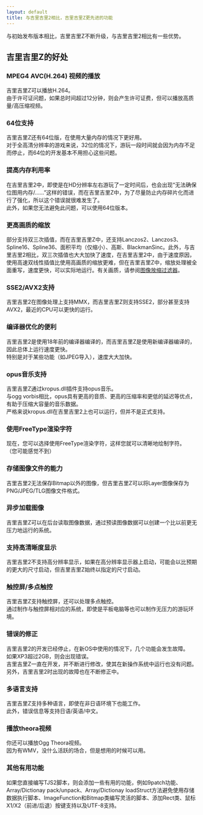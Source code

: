 ```yaml
---
layout: default
title: 与吉里吉里2相比，吉里吉里Z更先进的功能
---
```


<!-- 初期リリースバージョンに比べて吉里吉里Zは進化を続けていて、吉里吉里2と比較していくつかのメリットが発生しています。 -->
与初始发布版本相比，吉里吉里Z不断升级，与吉里吉里2相比有一些优势。
## 吉里吉里Z的好处

### MPEG4 AVC(H.264) 视频的播放  
<!-- 吉里吉里ZではH.264の再生が可能になっています。  
ライセンスの問題があるので、合計12分を超える場合はライセンスフィーが発生しますが、高画質/高圧縮率の動画を組み込めます。   -->
吉里吉里Z可以播放H.264。  
由于许可证问题，如果总时间超过12分钟，则会产生许可证费，但可以播放高质量/高压缩视频。  
### 64位支持  
<!-- 吉里吉里Zには64bit版もあり、メモリを大量に使う場合に効果を発揮します。  
フルHDサイズのゲームでは32bitの場合、しばらくプレイしているとメモリ不足で停止してしまうことがありますが、64bitであればほぼそのようなことを気にせず開発できます。 -->
吉里吉里Z还有64位版，在使用大量内存的情况下更好用。  
对于全高清分辨率的游戏来说，32位的情况下，游玩一段时间就会因为内存不足而停止，而64位的开发基本不用担心这些问题。

### 提高内存利用率 
<!-- 吉里吉里2ではHDサイズ辺りでもしばらくプレイしていると「ビットマップ用メモリを確保できません/……」と言ったエラーが発生することがありますが、吉里吉里Zではメモリの断片化をなるべく防ぐように強化されているため、このエラーが発生しづらくなっています。  
さらに、どうしても改善しない場合は64bit版を使うこともできます。 -->

在吉里吉里2中，即使是在HD分辨率左右游玩了一定时间后，也会出现“无法确保位图用内存/……”这样的错误，而在吉里吉里Z中，为了尽量防止内存碎片化而进行了强化，所以这个错误就很难发生了。  
此外，如果您无法避免此问题，可以使用64位版本。  

### 更高画质的缩放  
<!-- 吉里吉里2ではバイキュービックまで一部サポートされていましたが、吉里吉里Zでは他に Lanczos2、Lanczos3、Spline16、Spline36、面積平均(縮小のみ)、Gaussian、BlackmanSinc がサポートされています。  
また、バイキュービックも吉里吉里2に比べ大幅に高速化されており、吉里吉里2では速度的に高速バイリニアより高画質な拡大縮小は使用しづらかったですが、吉里吉里Zでは拡大縮小処理が全面的に書き換えられ、高速がされ、実用的な速度で動作します。  
画質は[画像拡大縮小フィルタ](https://krkrz.github.io/documents/TJS2/imagescaling.html)を参照してください。 -->

部分支持双三次插值，而在吉里吉里Z中，还支持Lanczos2、Lanczos3、Spline16、Spline36、面积平均（仅缩小）、高斯、BlackmanSinc。此外，与吉里吉里2相比，双三次插值也大大加快了速度，在吉里吉里2中，由于速度原因，使用高速双线性插值比使用高画质的缩放更难，但在吉里吉里Z中，缩放处理被全面重写，速度更快，可以实际地运行。有关画质，请参阅[图像放缩过滤器](https://krkrz.github.io/documents/TJS2/imagescaling.html)。


###  SSE2/AVX2支持
<!-- 吉里吉里2では、画像処理にはMMXまでのサポートでしたが、吉里吉里ZではSSE2、一部はAVX2までサポートしており、最近のCPUではより高速な動作が可能です。 -->
吉里吉里2在图像处理上支持MMX，而吉里吉里Z则支持SSE2，部分甚至支持AVX2，最近的CPU可以更快的运行。

### 编译器优化的便利
<!-- 吉里吉里2は18年前のコンパイラでコンパイルされているのに対して、吉里吉里Zは順次新しいコンパイラでコンパイルされているため、全般的に高速に動作します。  
特にJPEGの読み込みなど一部の機能については劇的に速くなっています。   -->
吉里吉里2是使用18年前的编译器编译的，而吉里吉里Z是使用新编译器编译的，因此总体上运行速度更快。  
特别是对于某些功能（如JPEG导入），速度大大加快。
  
### opus音乐支持
<!-- 吉里吉里Zではkropus.dllプラグインによってopus音声がサポートされています。  
opusはogg vorbisと比較して、より高音質、高圧縮で低レイテンシといったメリットがあり、大きな容量を占める音声データの圧縮に寄与します。  
厳密にいえばkropus.dllは吉里吉里2でも動くと思われますが、正式サポートしているわけではありません。   -->
吉里吉里Z通过kropus.dll插件支持opus音乐。  
与ogg vorbis相比，opus具有更高的音质、更高的压缩率和更低的延迟等优点，有助于压缩大容量的音乐数据。  
严格来说kropus.dll在吉里吉里2上也可以运行，但并不是正式支持。

### 使用FreeType渲染字符 
<!-- FreeType を使用した文字のレンダリングを選択することが可能になり、文字が綺麗に描画可能です。  
(体感できない場合もあります)   -->
现在，您可以选择使用FreeType渲染字符，这样您就可以清晰地绘制字符。  
（您可能感觉不到）
  
### 存储图像文件的能力
<!-- 吉里吉里2では、Bitmap以外の画像を保存できませんでしたが、吉里吉里ZではPNG/JPEG/TLGと言った読み込み可能な画像ファイル形式でLayer画像を保存可能です。   -->
吉里吉里2无法保存Bitmap以外的图像，但吉里吉里Z可以将Layer图像保存为PNG/JPEG/TLG图像文件格式。

### 异步加载图像
<!-- 吉里吉里Zでは画像データをバックグラウンドで読み込むことが可能になり、画像データを先読みすることで従来よりストレスなくプレイ可能なシステムを作ることができます。 -->
吉里吉里Z可以在后台读取图像数据，通过预读图像数据可以创建一个比以前更无压力地运行的系统。  
  
### 支持高清晰度显示
<!-- 吉里吉里2は高繊細ディスプレイに対応しておらず、高繊細ディスプレイで起動すると意図したよりも大きなサイズで起動してしまったりしますが、吉里吉里Zでは常に指定したサイズで起動されます。 -->
吉里吉里2不支持高分辨率显示，如果在高分辨率显示器上启动，可能会以比预期的更大的尺寸启动，但吉里吉里Z始终以指定的尺寸启动。  
### 触控屏/多点触控
<!-- 吉里吉里Zではタッチパネルに対応し、マルチタッチも処理できます。  
タッチパネルに対応したシステムを作ることでタブレット等でもストレスなくプレイ可能な環境を作ることができます。 -->
吉里吉里Z支持触控屏，还可以处理多点触控。  
通过制作与触控屏相对应的系统，即使是平板电脑等也可以制作无压力的游玩环境。

### 错误的修正 
<!-- 吉里吉里2は開発が停止しており、新OSで使用する場合にいくつかの機能で不具合が発生します。  
またXP3が2GBを超えるとエラーになるなどの問題も残ったままです。
吉里吉里Zは継続的に開発されており、新OSでも問題なく動くように修正が加えられ続けています。  
また、吉里吉里2の時にあった不具合も修正され続けています。 -->
吉里吉里2的开发已经停止，在新OS中使用的情况下，几个功能会发生故障。  
如果XP3超过2GB，则会出现错误。  
吉里吉里Z一直在开发，并不断进行修改，使其在新操作系统中运行也没有问题。  
另外，吉里吉里2时出现的故障也在不断修正中。  

###  多语言支持
<!-- 吉里吉里Zは、多言語対応されており、非日本語環境でも動作します。  
またエラーメッセージなどは日本語/英語/中国語がサポートされています。 -->
吉里吉里Z支持多种语言，即使在非日语环境下也能工作。  
此外，错误信息等支持日语/英语/中文。

### 播放theora视频
<!-- Ogg Theora動画も再生できます。  
WMVがあるので、あまり活躍の場面はないですが、使いたい場合は使えます。   -->
你还可以播放Ogg Theora视频。  
因为有WMV，没什么活跃的场合，但是想用的时候可以用。

### 其他有用功能  
<!-- TJS2スクリプトを直接書いている場合、9patch機能やArray/Dictionayのpack/unpack、Array/DictionayのloadStructメソッドによるセーブデータによるスクリプト実行回避、ImageFunctionとBitmapクラスによる柔軟なスクリプトの記述、Rectクラスの追加、マウスのX1/X2(進む/戻る)ボタンサポート、UTF-8のサポート等細かい部分で便利な機能が追加されています。 -->
如果您直接编写TJS2脚本，则会添加一些有用的功能，例如9patch功能、Array/Dictionay pack/unpack、Array/Dictionay loadStruct方法避免使用存储数据执行脚本、ImageFunction和Bitmap类编写灵活的脚本、添加Rect类、鼠标X1/X2（前进/后退）按键支持以及UTF-8支持。